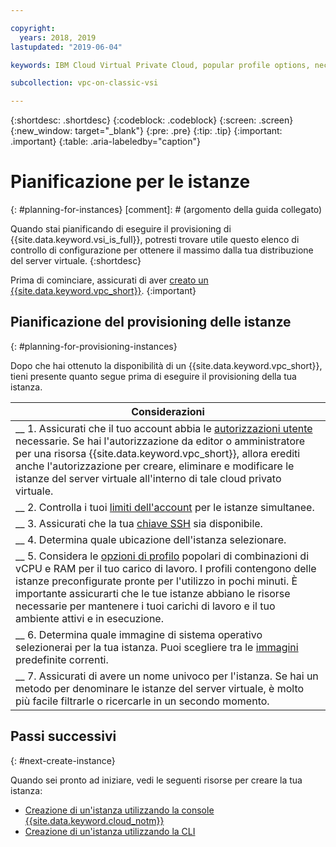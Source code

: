 ```yaml
---

copyright:
  years: 2018, 2019
lastupdated: "2019-06-04"

keywords: IBM Cloud Virtual Private Cloud, popular profile options, necessary resources

subcollection: vpc-on-classic-vsi

---
```


{:shortdesc: .shortdesc}
{:codeblock: .codeblock}
{:screen: .screen}
{:new_window: target="_blank"}
{:pre: .pre}
{:tip: .tip}
{:important: .important}
{:table: .aria-labeledby="caption"}

# Pianificazione per le istanze
{: #planning-for-instances}
[comment]: # (argomento della guida collegato)


Quando stai pianificando di eseguire il provisioning di {{site.data.keyword.vsi_is_full}}, potresti trovare utile questo elenco di controllo di configurazione per ottenere il massimo dalla tua distribuzione del server virtuale.
{:shortdesc}

Prima di cominciare, assicurati di aver [creato un {{site.data.keyword.vpc_short}}](/docs/vpc-on-classic?topic=vpc-on-classic-getting-started).
{:important}

## Pianificazione del provisioning delle istanze
{: #planning-for-provisioning-instances}

Dopo che hai ottenuto la disponibilità di un {{site.data.keyword.vpc_short}}, tieni presente quanto segue prima di eseguire il provisioning della tua istanza.

|        Considerazioni|
|-------------------|
|__ 1. Assicurati che il tuo account abbia le [autorizzazioni utente](/docs/vpc-on-classic?topic=vpc-on-classic-about-vpc-infrastructure-resources#planning-virtual-servers-for-vpc-permissions) necessarie. Se hai l'autorizzazione da editor o amministratore per una risorsa {{site.data.keyword.vpc_short}}, allora erediti anche l'autorizzazione per creare, eliminare e modificare le istanze del server virtuale all'interno di tale cloud privato virtuale.|
|__ 2. Controlla i tuoi [limiti dell'account](/docs/vpc-on-classic-vsi?topic=vpc-on-classic-vsi-faqs#faqs) per le istanze simultanee. |
|__ 3. Assicurati che la tua [chiave SSH](/docs/vpc-on-classic-vsi?topic=vpc-on-classic-vsi-ssh-keys#ssh-keys) sia disponibile.
|__ 4. Determina quale ubicazione dell'istanza selezionare.|
|__ 5. Considera le [opzioni di profilo](/docs/vpc-on-classic-vsi?topic=vpc-on-classic-vsi-profiles#profiles) popolari di combinazioni di vCPU e RAM per il tuo carico di lavoro. I profili contengono delle istanze preconfigurate pronte per l'utilizzo in pochi minuti. È importante assicurarti che le tue istanze abbiano le risorse necessarie per mantenere i tuoi carichi di lavoro e il tuo ambiente attivi e in esecuzione.|
|__ 6. Determina quale immagine di sistema operativo selezionerai per la tua istanza. Puoi scegliere tra le [immagini](/docs/vpc-on-classic-vsi?topic=vpc-on-classic-vsi-images#images) predefinite correnti. |
|__ 7. Assicurati di avere un nome univoco per l'istanza. Se hai un metodo per denominare le istanze del server virtuale, è molto più facile filtrarle o ricercarle in un secondo momento. |

## Passi successivi
{: #next-create-instance}

Quando sei pronto ad iniziare, vedi le seguenti risorse per creare la tua istanza:
* [Creazione di un'istanza utilizzando la console {{site.data.keyword.cloud_notm}}](/docs/vpc-on-classic-vsi?topic=vpc-on-classic-vsi-creating-virtual-servers#creating-virtual-servers)
* [Creazione di un'istanza utilizzando la CLI](/docs/vpc-on-classic-vsi?topic=vpc-on-classic-vsi-creating-virtual-servers-cli#creating-virtual-servers-cli)
